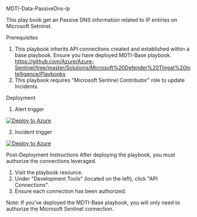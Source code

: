 MDTI-Data-PassiveDns-Ip

This play book get an Passive DNS information related to IP entiries on Microsoft Setninel.


Prerequisites
1. This playbook inherits API connections created and established within a base playbook. Ensure you have deployed MDTI-Base playbook. 
 https://github.com/Azure/Azure-Sentinel/tree/master/Solutions/Microsoft%20Defender%20Threat%20Intelligence/Playbooks
2. This playbook requires "Microsoft Sentinel Contributor" role to update Incidents.

Deployment

1. Alert trigger

[![Deploy to Azure](https://aka.ms/deploytoazurebutton)](https://portal.azure.com/#create/Microsoft.Template/uri/https%3A%2F%2Fraw.githubusercontent.com%2Fninjyanaka%2FMDTI%2Fmain%2FSentinel%2520Playbook%2FIP-PassiveDNS%2Fazuredeployjson.json)

2. Incident trigger

[![Deploy to Azure](https://aka.ms/deploytoazurebutton)](https://portal.azure.com/#create/Microsoft.Template/uri/https%3A%2F%2Fgithub.com%2Fninjyanaka%2FMDTI%2Fblob%2Fmain%2FSentinel%2520Playbook%2FIP-PassiveDNS%2Fazuredeployjson-incident.json)

Post-Deployment Instructions
After deploying the playbook, you must authorize the connections leveraged.

1. Visit the playbook resource.
2. Under "Development Tools" (located on the left), click "API Connections".
3. Ensure each connection has been authorized.

Note: If you've deployed the MDTI-Base playbook, you will only need to authorize the Microsoft Sentinel connection.
